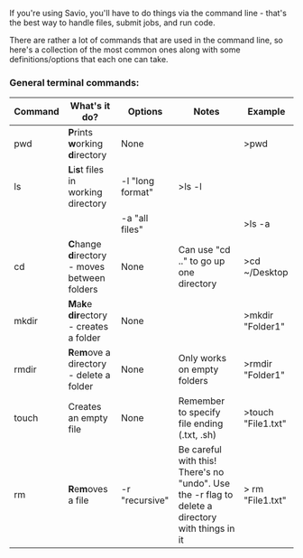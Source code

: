 If you're using Savio, you'll have to do things via the command line - that's the best way to handle files, submit jobs, and run code.

There are rather a lot of commands that are used in the command line, so here's a collection of the most common ones along with some definitions/options that each one can take.

### General terminal commands:

| Command | What's it do? | Options | Notes | Example |
|---|---|---|---|---|
|pwd| **P**rints **w**orking **d**irectory | None | | >pwd |
|ls|**L**i**s**t files in working directory| -l "long format" | >ls -l |
| | | -a "all files" | | >ls -a |
|cd|**C**hange **d**irectory - moves between folders| None | Can use "cd .." to go up one directory| >cd ~/Desktop |
|mkdir|**M**a**k**e **dir**ectory - creates a folder| None | | >mkdir "Folder1" |
|rmdir|**R**e**m**ove a directory - delete a folder| None | Only works on empty folders | >rmdir "Folder1" |
|touch|Creates an empty file| None | Remember to specify file ending (.txt, .sh) | >touch "File1.txt" |
|rm|**R**e**m**oves a file| -r "recursive" | Be careful with this! There's no "undo". Use the -r flag to delete a directory with things in it | > rm "File1.txt"
